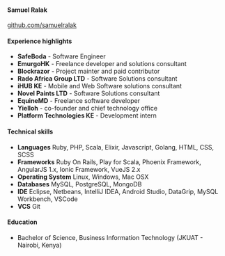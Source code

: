 #### Samuel Ralak

[github.com/samuelralak](https://github.com/samuelralak)

#### Experience highlights

- **SafeBoda** - Software Engineer
- **EmurgoHK** - Freelance developer and solutions consultant
- **Blockrazor** - Project mainter and paid contributor
- **Rado Africa Group LTD** - Software Solutions consultant
- **iHUB KE** - Mobile and Web Software solutions consultant
- **Novel Paints LTD** - Software Solutions consultant
- **EquineMD** - Freelance software developer
- **Yielloh** - co-founder and chief technology office
- **Platform Technologies KE** - Development intern

#### Technical skills

- **Languages**        Ruby, PHP, Scala, Elixir, Javascript, Golang, HTML, CSS, SCSS
- **Frameworks**       Ruby On Rails, Play for Scala, Phoenix Framework, AngularJS 1.x, Ionic Framework, VueJS 2.x 
- **Operating System** Linux, Windows, Mac OSX 
- **Databases**        MySQL, PostgreSQL, MongoDB
- **IDE**              Eclipse, Netbeans, IntelliJ IDEA, Android Studio, DataGrip, MySQL Workbench, VSCode
- **VCS**              Git

#### Education

- Bachelor of Science, Business Information Technology (JKUAT - Nairobi, Kenya)


